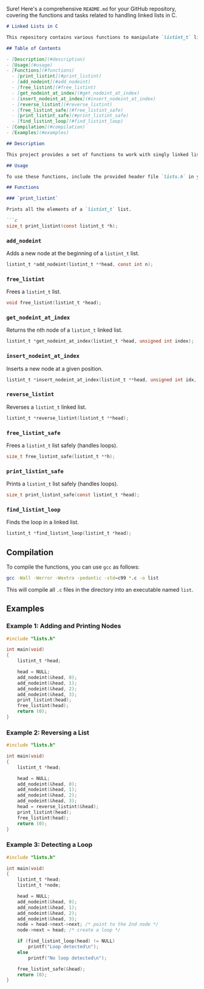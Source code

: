 Sure! Here's a comprehensive `README.md` for your GitHub repository, covering the functions and tasks related to handling linked lists in C.

```markdown
# Linked Lists in C

This repository contains various functions to manipulate `listint_t` linked lists in C. These functions cover creating, adding, freeing, reversing, and detecting loops in linked lists.

## Table of Contents

- [Description](#description)
- [Usage](#usage)
- [Functions](#functions)
  - [print_listint](#print_listint)
  - [add_nodeint](#add_nodeint)
  - [free_listint](#free_listint)
  - [get_nodeint_at_index](#get_nodeint_at_index)
  - [insert_nodeint_at_index](#insert_nodeint_at_index)
  - [reverse_listint](#reverse_listint)
  - [free_listint_safe](#free_listint_safe)
  - [print_listint_safe](#print_listint_safe)
  - [find_listint_loop](#find_listint_loop)
- [Compilation](#compilation)
- [Examples](#examples)

## Description

This project provides a set of functions to work with singly linked lists of integers (`listint_t`). Each function is designed to perform specific tasks such as printing the list, adding nodes, freeing nodes, reversing the list, and handling lists with loops.

## Usage

To use these functions, include the provided header file `lists.h` in your project and link against the compiled object files.

## Functions

### `print_listint`

Prints all the elements of a `listint_t` list.

```c
size_t print_listint(const listint_t *h);
```

### `add_nodeint`

Adds a new node at the beginning of a `listint_t` list.

```c
listint_t *add_nodeint(listint_t **head, const int n);
```

### `free_listint`

Frees a `listint_t` list.

```c
void free_listint(listint_t *head);
```

### `get_nodeint_at_index`

Returns the nth node of a `listint_t` linked list.

```c
listint_t *get_nodeint_at_index(listint_t *head, unsigned int index);
```

### `insert_nodeint_at_index`

Inserts a new node at a given position.

```c
listint_t *insert_nodeint_at_index(listint_t **head, unsigned int idx, int n);
```

### `reverse_listint`

Reverses a `listint_t` linked list.

```c
listint_t *reverse_listint(listint_t **head);
```

### `free_listint_safe`

Frees a `listint_t` list safely (handles loops).

```c
size_t free_listint_safe(listint_t **h);
```

### `print_listint_safe`

Prints a `listint_t` list safely (handles loops).

```c
size_t print_listint_safe(const listint_t *head);
```

### `find_listint_loop`

Finds the loop in a linked list.

```c
listint_t *find_listint_loop(listint_t *head);
```

## Compilation

To compile the functions, you can use `gcc` as follows:

```sh
gcc -Wall -Werror -Wextra -pedantic -std=c99 *.c -o list
```

This will compile all `.c` files in the directory into an executable named `list`.

## Examples

### Example 1: Adding and Printing Nodes

```c
#include "lists.h"

int main(void)
{
    listint_t *head;

    head = NULL;
    add_nodeint(&head, 0);
    add_nodeint(&head, 1);
    add_nodeint(&head, 2);
    add_nodeint(&head, 3);
    print_listint(head);
    free_listint(head);
    return (0);
}
```

### Example 2: Reversing a List

```c
#include "lists.h"

int main(void)
{
    listint_t *head;

    head = NULL;
    add_nodeint(&head, 0);
    add_nodeint(&head, 1);
    add_nodeint(&head, 2);
    add_nodeint(&head, 3);
    head = reverse_listint(&head);
    print_listint(head);
    free_listint(head);
    return (0);
}
```

### Example 3: Detecting a Loop

```c
#include "lists.h"

int main(void)
{
    listint_t *head;
    listint_t *node;

    head = NULL;
    add_nodeint(&head, 0);
    add_nodeint(&head, 1);
    add_nodeint(&head, 2);
    add_nodeint(&head, 3);
    node = head->next->next; /* point to the 2nd node */
    node->next = head; /* create a loop */

    if (find_listint_loop(head) != NULL)
        printf("Loop detected\n");
    else
        printf("No loop detected\n");

    free_listint_safe(&head);
    return (0);
}
```
